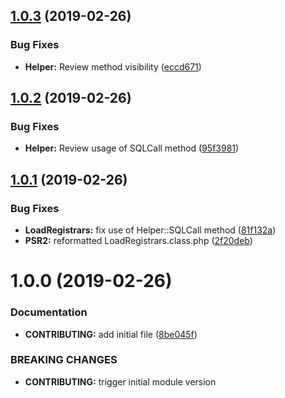 ## [1.0.3](https://github.com/hexonet/whmcs-ispapi-helper/compare/v1.0.2...v1.0.3) (2019-02-26)


### Bug Fixes

* **Helper:** Review method visibility ([eccd671](https://github.com/hexonet/whmcs-ispapi-helper/commit/eccd671))

## [1.0.2](https://github.com/hexonet/whmcs-ispapi-helper/compare/v1.0.1...v1.0.2) (2019-02-26)


### Bug Fixes

* **Helper:** Review usage of SQLCall method ([95f3981](https://github.com/hexonet/whmcs-ispapi-helper/commit/95f3981))

## [1.0.1](https://github.com/hexonet/whmcs-ispapi-helper/compare/v1.0.0...v1.0.1) (2019-02-26)


### Bug Fixes

* **LoadRegistrars:** fix use of Helper::SQLCall method ([81f132a](https://github.com/hexonet/whmcs-ispapi-helper/commit/81f132a))
* **PSR2:** reformatted LoadRegistrars.class.php ([2f20deb](https://github.com/hexonet/whmcs-ispapi-helper/commit/2f20deb))

# 1.0.0 (2019-02-26)


### Documentation

* **CONTRIBUTING:** add initial file ([8be045f](https://github.com/hexonet/whmcs-ispapi-helper/commit/8be045f))


### BREAKING CHANGES

* **CONTRIBUTING:** trigger initial module version
